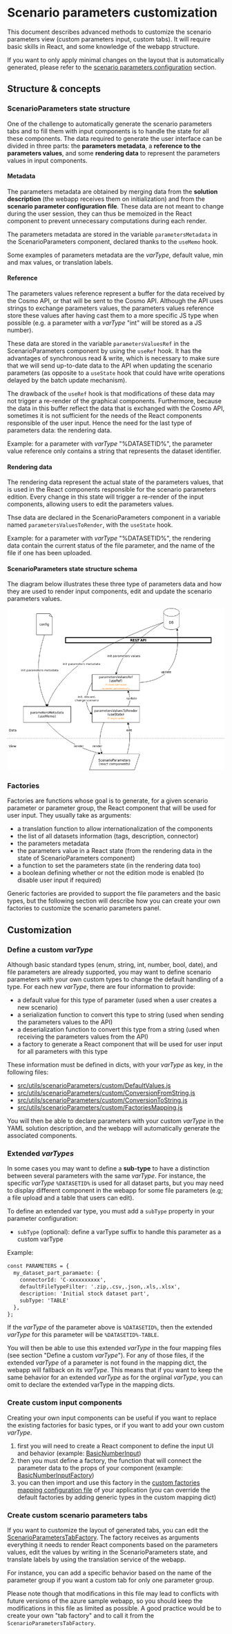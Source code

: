 # Scenario parameters customization

This document describes advanced methods to customize the scenario parameters view (custom parameters input, custom
tabs). It will require basic skills in React, and some knowledge of the webapp structure.

If you want to only apply minimal changes on the layout that is automatically generated, please refer to the
[scenario parameters configuration](./scenarioParametersConfiguration.js) section.

## Structure & concepts

### ScenarioParameters state structure

One of the challenge to automatically generate the scenario parameters tabs and to fill them with input components is
to handle the state for all these components. The data required to generate the user interface can be divided in three
parts: the **parameters metadata**, a **reference to the parameters values**, and some **rendering data** to represent
the parameters values in input components.

#### Metadata

The parameters metadata are obtained by merging data from the **solution description** (the webapp receives them on
initialization) and from the **scenario parameter configuration file**. These data are not meant to change during the
user session, they can thus be memoized in the React component to prevent unnecessary computations during each render.

The parameters metadata are stored in the variable `parametersMetadata` in the ScenarioParameters component, declared
thanks to the `useMemo` hook.

Some examples of parameters metadata are the _varType_, default value, min and max values, or translation labels.

#### Reference

The parameters values reference represent a buffer for the data received by the Cosmo API, or that will be sent to the
Cosmo API. Although the API uses strings to exchange parameters values, the parameters values reference store these
values after having cast them to a more specific JS type when possible (e.g. a parameter with a _varType_ "int" will be
stored as a JS number).

These data are stored in the variable `parametersValuesRef` in the ScenarioParameters component by using the `useRef`
hook. It has the advantages of synchronous read & write, which is necessary to make sure that we will send up-to-date
data to the API when updating the scenario parameters (as opposite to a `useState` hook that could have write operations
delayed by the batch update mechanism).

The drawback of the `useRef` hook is that modifications of these data may not trigger a re-render of the graphical
components. Furthermore, because the data in this buffer reflect the data that is exchanged with the Cosmo API,
sometimes it is not sufficient for the needs of the React components responsible of the user input. Hence the need for
the last type of parameters data: the rendering data.

Example: for a parameter with _varType_ "%DATASETID%", the parameter value reference only contains a string that
represents the dataset identifier.

#### Rendering data

The rendering data represent the actual state of the parameters values, that is used in the React components responsible
for the scenario parameters edition. Every change in this state will trigger a re-render of the input components,
allowing users to edit the parameters values.

Thse data are declared in the ScenarioParameters component in a variable named `parametersValuesToRender`, with the
`useState` hook.

Example: for a parameter with _varType_ "%DATASETID%", the rendering data contain the current status of the file
parameter, and the name of the file if one has been uploaded.

#### ScenarioParameters state structure schema

The diagram below illustrates these three type of parameters data and how they are used to render input components,
edit and update the scenario parameters values.

![ScenarioParameters state structure](./assets/scenario_parameters_state.png)

### Factories

Factories are functions whose goal is to generate, for a given scenario parameter or parameter group, the React
component that will be used for user input. They usually take as arguments:

- a translation function to allow internationalization of the components
- the list of all datasets information (tags, description, connector)
- the parameters metadata
- the parameters value in a React state (from the rendering data in the state of ScenarioParameters component)
- a function to set the parameters state (in the rendering data too)
- a boolean defining whether or not the edition mode is enabled (to disable user input if required)

Generic factories are provided to support the file parameters and the basic types, but the following section will
describe how you can create your own factories to customize the scenario parameters panel.

## Customization

### Define a custom _varType_

Although basic standard types (enum, string, int, number, bool, date), and file parameters are already supported, you
may want to define scenario parameters with your own custom types to change the default handling of a type. For each new
_varType_, there are four information to provide:

- a default value for this type of parameter (used when a user creates a new scenario)
- a serialization function to convert this type to string (used when sending the parameters values to the API)
- a deserialization function to convert this type from a string (used when receiving the parameters values from the API)
- a factory to generate a React component that will be used for user input for all parameters with this type

These information must be defined in dicts, with your _varType_ as key, in the following files:

- [src/utils/scenarioParameters/custom/DefaultValues.js](../src/utils/scenarioParameters/custom/DefaultValues.js)
- [src/utils/scenarioParameters/custom/ConversionFromString.js](../src/utils/scenarioParameters/custom/ConversionFromString.js)
- [src/utils/scenarioParameters/custom/ConversionToString.js](../src/utils/scenarioParameters/custom/ConversionToString.js)
- [src/utils/scenarioParameters/custom/FactoriesMapping.js](../src/utils/scenarioParameters/custom/FactoriesMapping.js)

You will then be able to declare parameters with your custom _varType_ in the YAML solution description, and the webapp
will automatically generate the associated components.

### Extended _varTypes_

In some cases you may want to define a **sub-type** to have a distinction between several parameters with the same
_varType_. For instance, the specific _varType_ `%DATASETID%` is used for all dataset parts, but you may need to display
different component in the webapp for some file parameters (e.g; a file upload and a table that users can edit).

To define an extended var type, you must add a `subType` property in your parameter configuration:

- `subType` (optional): define a varType suffix to handle this parameter as a custom varType

Example:

```
const PARAMETERS = {
  my_dataset_part_paramaete: {
    connectorId: 'C-xxxxxxxxxx',
    defaultFileTypeFilter: '.zip,.csv,.json,.xls,.xlsx',
    description: 'Initial stock dataset part',
    subType: 'TABLE'
  },
};
```

If the _varType_ of the parameter above is `%DATASETID%`, then the extended _varType_ for this parameter will be
`%DATASETID%-TABLE`.

You will then be able to use this extended _varType_ in the four mapping files (see section "Define a custom
_varType_"). For any of those files, if the extended _varType_ of a parameter is not found in the mapping dict, the
webapp will fallback on its _varType_. This means that if you want to keep the same behavior for an extended _varType_
as for the orgiinal _varType_, you can omit to declare the extended varType in the mapping dicts.

### Create custom input components

Creating your own input components can be useful if you want to replace the existing factories for basic types, or if
you want to add your own custom _varType_.

1. first you will need to create a React component to define the input UI and behavior (example:
   [BasicNumberInput](https://github.com/Cosmo-Tech/webapp-component-ui/blob/main/src/inputs/BasicInputs/BasicNumberInput/BasicNumberInput.js))
1. then you must define a factory, the function that will connect the parameter data to the props of your component (example: [BasicNumberInputFactory](../src/utils/scenarioParameters/factories/inputComponentsFactories/BasicNumberInputFactory.js))
1. you can then import and use this factory in the [custom factories mapping configuration file](../src/utils/scenarioParameters/custom/FactoriesMapping.js) of your application (you can override the default factories by adding
   generic types in the custom mapping dict)

### Create custom scenario parameters tabs

If you want to customize the layout of generated tabs, you can edit the
[ScenarioParametersTabFactory](../src/utils/scenarioParameters/factories/ScenarioParametersTabFactory.js). The factory
receives as arguments everything it needs to render React components based on the parameters values, edit the values by
writing in the ScenarioParameters state, and translate labels by using the translation service of the webapp.

For instance, you can add a specific behavior based on the name of the parameter group if you want a custom tab for only
one parameter group.

Please note though that modifications in this file may lead to conflicts with future versions of the azure sample
webapp, so you should keep the modifications in this file as limited as possible. A good practice would be to create
your own "tab factory" and to call it from the `ScenarioParametersTabFactory`.
